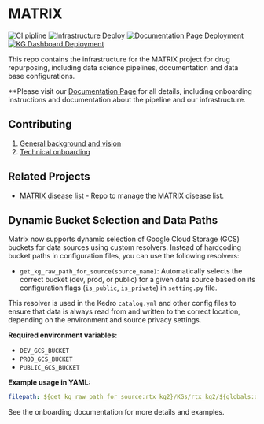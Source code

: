 # MATRIX

[![CI pipline](https://github.com/everycure-org/matrix/actions/workflows/matrix-ci.yml/badge.svg?branch=main)](https://github.com/everycure-org/matrix/actions/workflows/matrix-ci.yml)
[![Infrastructure Deploy](https://github.com/everycure-org/matrix/actions/workflows/infra-deploy.yml/badge.svg?branch=infra&event=push)](https://github.com/everycure-org/matrix/actions/workflows/infra-deploy.yml)
[![Documentation Page Deployment](https://github.com/everycure-org/matrix/actions/workflows/docs-deploy.yml/badge.svg)](https://github.com/everycure-org/matrix/actions/workflows/docs-deploy.yml)
[![KG Dashboard Deployment](https://github.com/everycure-org/matrix/actions/workflows/kg-dashboard-deploy.yml/badge.svg)](https://github.com/everycure-org/matrix/actions/workflows/kg-dashboard-deploy.yml)

This repo contains the infrastructure for the MATRIX project for drug repurposing, including data science pipelines, documentation and data base configurations.

**Please visit our [Documentation Page](http://docs.dev.everycure.org) for all details, including onboarding instructions and documentation about the pipeline and our infrastructure. 

## Contributing

1. [General background and vision](https://www.notion.so/everycure/Background-Information-and-Vision-References-600ec31c445f46a7987ff88ea8f67665?pvs=4)
2. [Technical onboarding](https://github.com/everycure-org/matrix/issues/new?assignees=&labels=onboarding&projects=&template=onboarding.md&title=%3Cfirstname%3E+%3Clastname%3E)

## Related Projects

- [MATRIX disease list](https://github.com/everycure-org/matrix-disease-list) - Repo to manage the MATRIX disease list.

## Dynamic Bucket Selection and Data Paths

Matrix now supports dynamic selection of Google Cloud Storage (GCS) buckets for data sources using custom resolvers. Instead of hardcoding bucket paths in configuration files, you can use the following resolvers:

- `get_kg_raw_path_for_source(source_name)`: Automatically selects the correct bucket (dev, prod, or public) for a given data source based on its configuration flags (`is_public`, `is_private`) in `setting.py` file.

This resolver is used in the Kedro `catalog.yml` and other config files to ensure that data is always read from and written to the correct location, depending on the environment and source privacy settings.

**Required environment variables:**
- `DEV_GCS_BUCKET`
- `PROD_GCS_BUCKET`
- `PUBLIC_GCS_BUCKET`

**Example usage in YAML:**
```yaml
filepath: ${get_kg_raw_path_for_source:rtx_kg2}/KGs/rtx_kg2/${globals:data_sources.rtx_kg2.version}/nodes.tsv
```

See the onboarding documentation for more details and examples.
